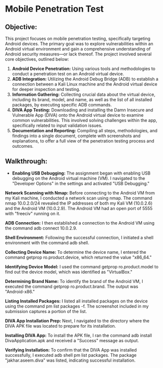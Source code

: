 # Mobile Penetration Test

## Objective:

This project focuses on mobile penetration testing, specifically targeting Android devices. The primary goal was to explore vulnerabilities within an Android virtual environment and gain a comprehensive understanding of Android security measures—or lack thereof. The project involved several core objectives, outlined below:

1. **Android Device Penetration:** Using various tools and methodologies to conduct a penetration test on an Android virtual device.
2. **ADB Integration:** Utilizing the Android Debug Bridge (ADB) to establish a connection between a Kali Linux machine and the Android virtual device for deeper inspection and testing.
3. **Information Gathering:** Collecting crucial data about the virtual device, including its brand, model, and name, as well as the list of all installed packages, by executing specific ADB commands.
4. **DIVA App Testing:** Downloading and installing the Damn Insecure and Vulnerable App (DIVA) onto the Android virtual device to examine common vulnerabilities. This involved solving challenges within the app, specifically related to input validation issues.
5. **Documentation and Reporting:** Compiling all steps, methodologies, and findings into a single document, complete with screenshots and explanations, to offer a full view of the penetration testing process and outcomes.

## Walkthrough:

- **Enabling USB Debugging:** The assignment began with enabling USB debugging on the Android virtual machine (VM). I navigated to the "Developer Options" in the settings and activated "USB Debugging."

**Network Scanning with Nmap:** Before connecting to the Android VM from my Kali machine, I conducted a network scan using nmap. The command nmap 10.0.2.0/24 revealed the IP addresses of both my Kali VM (10.0.2.6) and the Android VM (10.0.2.9). The Android VM had an open port of 5555 with "freeciv" running on it.

**ADB Connection:** I then established a connection to the Android VM using the command adb connect 10.0.2.9.

**Shell Environment:** Following the successful connection, I initiated a shell environment with the command adb shell.

**Collecting Device Name:** To determine the device name, I entered the command getprop ro.product.device, which returned the value "x86_64."

**Identifying Device Model:** I used the command getprop ro.product.model to find out the device model, which was identified as "VirtualBox."

**Determining Brand Name:** To identify the brand of the Android VM, I executed the command getprop ro.product.brand. The output was "Android-x86."

**Listing Installed Packages:** I listed all installed packages on the device using the command pm list packages -f. The screenshot included in my submission captures a portion of the list.

**DIVA App Installation Prep:** Next, I navigated to the directory where the DIVA APK file was located to prepare for its installation.

**Installing DIVA App:** To install the APK file, I ran the command adb install DivaApplication.apk and received a "Success" message as output.

**Verifying Installation:** To confirm that the DIVA App was installed successfully, I executed adb shell pm list packages. The package "jakhar.aseem.diva" was listed, indicating successful installation.
